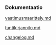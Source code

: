 ### Dokumentaatio

[vaatimusmaarittely.md](https://github.com/joniursin/otharjoitustyo/blob/main/laskarit/pacman/dokumentaatio/vaatimusmaarittely.md)

[tuntikirjanpito.md](https://github.com/joniursin/ot-harjoitustyo/blob/main/laskarit/pacman/dokumentaatio/tuntikirjanpito.md)

[changelog.md](https://github.com/joniursin/ot-harjoitustyo/blob/main/laskarit/pacman/dokumentaatio/changelog.md)
